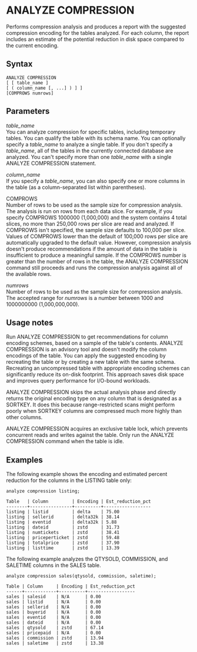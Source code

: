 # ANALYZE COMPRESSION<a name="r_ANALYZE_COMPRESSION"></a>

Performs compression analysis and produces a report with the suggested compression encoding for the tables analyzed\. For each column, the report includes an estimate of the potential reduction in disk space compared to the current encoding\.

## Syntax<a name="r_ANALYZE_COMPRESSION-synopsis"></a>

```
ANALYZE COMPRESSION 
[ [ table_name ]
[ ( column_name [, ...] ) ] ] 
[COMPROWS numrows]
```

## Parameters<a name="r_ANALYZE_COMPRESSION-parameters"></a>

 *table\_name*   
You can analyze compression for specific tables, including temporary tables\. You can qualify the table with its schema name\. You can optionally specify a *table\_name* to analyze a single table\. If you don't specify a *table\_name*, all of the tables in the currently connected database are analyzed\. You can't specify more than one *table\_name* with a single ANALYZE COMPRESSION statement\.

 *column\_name*   
If you specify a *table\_name*, you can also specify one or more columns in the table \(as a column\-separated list within parentheses\)\.

COMPROWS  
Number of rows to be used as the sample size for compression analysis\. The analysis is run on rows from each data slice\. For example, if you specify COMPROWS 1000000 \(1,000,000\) and the system contains 4 total slices, no more than 250,000 rows per slice are read and analyzed\. If COMPROWS isn't specified, the sample size defaults to 100,000 per slice\. Values of COMPROWS lower than the default of 100,000 rows per slice are automatically upgraded to the default value\. However, compression analysis doesn't produce recommendations if the amount of data in the table is insufficient to produce a meaningful sample\. If the COMPROWS number is greater than the number of rows in the table, the ANALYZE COMPRESSION command still proceeds and runs the compression analysis against all of the available rows\.

 *numrows*   
Number of rows to be used as the sample size for compression analysis\. The accepted range for *numrows* is a number between 1000 and 1000000000 \(1,000,000,000\)\.

## Usage notes<a name="r_ANALYZE_COMPRESSION_usage_notes"></a>

Run ANALYZE COMPRESSION to get recommendations for column encoding schemes, based on a sample of the table's contents\. ANALYZE COMPRESSION is an advisory tool and doesn't modify the column encodings of the table\. You can apply the suggested encoding by recreating the table or by creating a new table with the same schema\. Recreating an uncompressed table with appropriate encoding schemes can significantly reduce its on\-disk footprint\. This approach saves disk space and improves query performance for I/O\-bound workloads\.

ANALYZE COMPRESSION skips the actual analysis phase and directly returns the original encoding type on any column that is designated as a SORTKEY\. It does this because range\-restricted scans might perform poorly when SORTKEY columns are compressed much more highly than other columns\.

ANALYZE COMPRESSION acquires an exclusive table lock, which prevents concurrent reads and writes against the table\. Only run the ANALYZE COMPRESSION command when the table is idle\.

## Examples<a name="r_ANALYZE_COMPRESSION-examples"></a>

The following example shows the encoding and estimated percent reduction for the columns in the LISTING table only:

```
analyze compression listing;

Table   | Column         | Encoding | Est_reduction_pct
--------+----------------+----------+------------------
listing | listid         | delta    | 75.00            
listing | sellerid       | delta32k | 38.14            
listing | eventid        | delta32k | 5.88             
listing | dateid         | zstd     | 31.73            
listing | numtickets     | zstd     | 38.41            
listing | priceperticket | zstd     | 59.48            
listing | totalprice     | zstd     | 37.90            
listing | listtime       | zstd     | 13.39
```

The following example analyzes the QTYSOLD, COMMISSION, and SALETIME columns in the SALES table\.

```
analyze compression sales(qtysold, commission, saletime);

Table | Column     | Encoding | Est_reduction_pct
------+------------+----------+------------------
sales | salesid    | N/A      | 0.00             
sales | listid     | N/A      | 0.00             
sales | sellerid   | N/A      | 0.00             
sales | buyerid    | N/A      | 0.00             
sales | eventid    | N/A      | 0.00             
sales | dateid     | N/A      | 0.00             
sales | qtysold    | zstd     | 67.14            
sales | pricepaid  | N/A      | 0.00             
sales | commission | zstd     | 13.94            
sales | saletime   | zstd     | 13.38
```